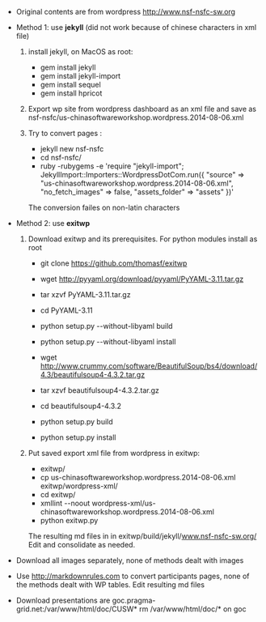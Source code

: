 

+ Original contents are from wordpress http://www.nsf-nsfc-sw.org
+ Method 1: use **jekyll** (did not work because of chinese characters in xml file)
    
  1. install jekyll, on MacOS  as root:
	 + gem install jekyll
	 + gem install jekyll-import
	 + gem install sequel
	 + gem install hpricot

  2. Export wp site from wordpress dashboard  as an xml file
     and save as nsf-nsfc/us-chinasoftwareworkshop.wordpress.2014-08-06.xml

  3. Try to convert pages :
	  + jekyll new nsf-nsfc
	  + cd nsf-nsfc/
	  + ruby -rubygems -e 'require "jekyll-import"; 
				 JekyllImport::Importers::WordpressDotCom.run({
				 "source" => "us-chinasoftwareworkshop.wordpress.2014-08-06.xml",
				 "no_fetch_images" => false, "assets_folder" => "assets" })'

     The conversion failes on non-latin characters

+ Method 2: use **exitwp**

  1. Download exitwp and its prerequisites. For python modules install as root 

     + git clone https://github.com/thomasf/exitwp

     + wget http://pyyaml.org/download/pyyaml/PyYAML-3.11.tar.gz
     + tar xzvf PyYAML-3.11.tar.gz 
     + cd PyYAML-3.11
     + python setup.py --without-libyaml build
     + python setup.py --without-libyaml install

     + wget http://www.crummy.com/software/BeautifulSoup/bs4/download/4.3/beautifulsoup4-4.3.2.tar.gz
     + tar xzvf beautifulsoup4-4.3.2.tar.gz 
     + cd beautifulsoup4-4.3.2
     + python setup.py build
     + python setup.py install

  2. Put saved export xml file from wordpress  in exitwp:
     + exitwp/
     + cp us-chinasoftwareworkshop.wordpress.2014-08-06.xml exitwp/wordpress-xml/
     + cd exitwp/
     + xmllint --noout wordpress-xml/us-chinasoftwareworkshop.wordpress.2014-08-06.xml 
     + python exitwp.py 
     
     The resulting md files in in exitwp/build/jekyll/www.nsf-nsfc-sw.org/
     Edit and consolidate as needed.

+ Download all images separately, none of methods dealt with images
+ Use http://markdownrules.com  to convert participants pages, none of the
  methods dealt with WP tables.  Edit resulting md files
+ Download presentations are goc.pragma-grid.net:/var/www/html/doc/CUSW*
  rm /var/www/html/doc/* on goc 

